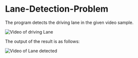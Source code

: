 # Lane-Detection-Problem
The program detects the driving lane in the given video sample.

![Video of driving Lane](https://github.com/sonam30/Lane-Detection-Using-OpenCV/blob/main/lane_detection_video.gif)

The output of the result is as follows:

![Video of Lane detected](https://github.com/sonam30/Lane-Detection-Using-OpenCV/blob/main/Detected%20Lane.gif)
